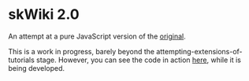 # skWiki 2.0
An attempt at a pure JavaScript version of the [original](https://github.com/karthikbadam/skWiki).

This is a work in progress, barely beyond the attempting-extensions-of-tutorials stage. However, you can see the code in action [here](http://senthilchandrasegaran.pythonanywhere.com/), while it is being developed.
